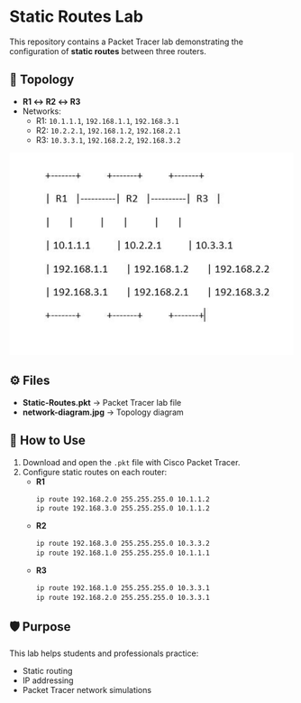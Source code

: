 # Static Routes Lab

This repository contains a Packet Tracer lab demonstrating the configuration of **static routes** between three routers.

## 📌 Topology
- **R1 ↔ R2 ↔ R3**
- Networks:
  - R1: `10.1.1.1`, `192.168.1.1`, `192.168.3.1`
  - R2: `10.2.2.1`, `192.168.1.2`, `192.168.2.1`
  - R3: `10.3.3.1`, `192.168.2.2`, `192.168.3.2`

<img src="network-diagram.jpg" alt="Network Diagram" width="600">

## ⚙️ Files
- **Static-Routes.pkt** → Packet Tracer lab file  
- **network-diagram.jpg** → Topology diagram  

## 🚀 How to Use
1. Download and open the `.pkt` file with Cisco Packet Tracer.
2. Configure static routes on each router:
   - **R1**
     ```bash
     ip route 192.168.2.0 255.255.255.0 10.1.1.2
     ip route 192.168.3.0 255.255.255.0 10.1.1.2
     ```
   - **R2**
     ```bash
     ip route 192.168.3.0 255.255.255.0 10.3.3.2
     ip route 192.168.1.0 255.255.255.0 10.1.1.1
     ```
   - **R3**
     ```bash
     ip route 192.168.1.0 255.255.255.0 10.3.3.1
     ip route 192.168.2.0 255.255.255.0 10.3.3.1
     ```

## 🛡️ Purpose
This lab helps students and professionals practice:
- Static routing
- IP addressing
- Packet Tracer network simulations
